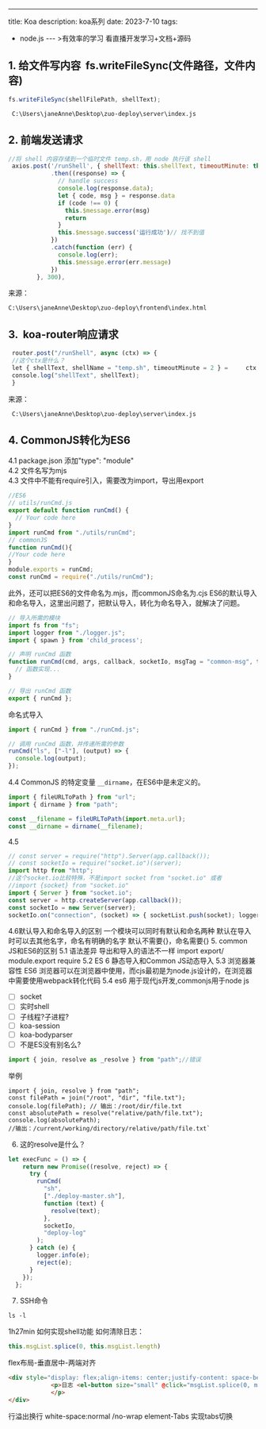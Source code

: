 ---
title: Koa
description: koa系列
date: 2023-7-10
tags:
  - node.js
--- >有效率的学习 看直播开发学习+文档+源码 
## 1. 给文件写内容  fs.writeFileSync(文件路径，文件内容)
```js
fs.writeFileSync(shellFilePath, shellText);
```

```
 C:\Users\janeAnne\Desktop\zuo-deploy\server\index.js
```

## 2. 前端发送请求
```js
//将 shell 内容存储到一个临时文件 temp.sh，用 node 执行该 shell
 axios.post('/runShell', { shellText: this.shellText, timeoutMinute: this.timeoutMinute })
            .then((response) => {
              // handle success
              console.log(response.data);
              let { code, msg } = response.data
              if (code !== 0) {
                this.$message.error(msg)
                return
              }
              this.$message.success('运行成功')// 找不到值
            })
            .catch(function (err) {
              console.log(err);
              this.$message.error(err.message)
            })
        }, 300),
```
来源：
```
C:\Users\janeAnne\Desktop\zuo-deploy\frontend\index.html
```
## 3.  koa-router响应请求
```js
 router.post("/runShell", async (ctx) => {
 //这个ctx是什么？
 let { shellText, shellName = "temp.sh", timeoutMinute = 2 } =     ctx.request.body;
 console.log("shellText", shellText);
 }
```
 来源：
 ```
  C:\Users\janeAnne\Desktop\zuo-deploy\server\index.js
```

## 4. CommonJS转化为ES6
4.1 package.json 添加"type": "module"  
4.2 文件名写为mjs  
4.3 文件中不能有require引入，需要改为import，导出用export  
```js
//ES6
// utils/runCmd.js
export default function runCmd() {
  // Your code here
}
import runCmd from "./utils/runCmd";
// commonJS
function runCmd(){
//Your code here
}
module.exports = runCmd;
const runCmd = require("./utils/runCmd");


```
此外，还可以把ES6的文件命名为.mjs，而commonJS命名为.cjs
ES6的默认导入和命名导入，这里出问题了，把默认导入，转化为命名导入，就解决了问题。
```js
// 导入所需的模块
import fs from "fs";
import logger from "./logger.js";
import { spawn } from 'child_process';

// 声明 runCmd 函数
function runCmd(cmd, args, callback, socketIo, msgTag = "common-msg", timeoutMinute = 2) {
  // 函数实现...
}

// 导出 runCmd 函数
export { runCmd };

```
命名式导入
```js
import { runCmd } from "./runCmd.js";

// 调用 runCmd 函数，并传递所需的参数
runCmd("ls", ["-l"], (output) => {
  console.log(output);
});

```

4.4 CommonJS 的特定变量 `__dirname`，在ES6中是未定义的。
```js
import { fileURLToPath } from "url";
import { dirname } from "path";

const __filename = fileURLToPath(import.meta.url);
const __dirname = dirname(__filename);

```
4.5 
```js
// const server = require("http").Server(app.callback());
// const socketIo = require("socket.io")(server);
import http from "http";
//这个socket.io比较特殊，不是import socket from "socket.io" 或者
//import {socket} from "socket.io"
import { Server } from "socket.io"; 
const server = http.createServer(app.callback()); 
const socketIo = new Server(server); 
socketIo.on("connection", (socket) => { socketList.push(socket); logger.info("a user connected"); });
```
4.6默认导入和命名导入的区别
      一个模块可以同时有默认和命名两种
      默认在导入时可以去其他名字，命名有明确的名字
      默认不需要{}，命名需要{}
5.  common JS和ES6的区别
5.1 语法差异 导出和导入的语法不一样 import export/  module.export require
5.2 ES 6 静态导入和Common JS动态导入
5.3 浏览器兼容性  ES6 浏览器可以在浏览器中使用，而cjs最初是为node.js设计的，在浏览器中需要使用webpack转化代码
5.4 es6 用于现代js开发,commonjs用于node js

- [ ] socket 
- [ ] 实时shell
- [ ] 子线程?子进程?
- [ ] koa-session
- [ ] koa-bodyparser
- [ ] 不是ES没有别名么?
```js
import { join, resolve as _resolve } from "path";//错误
```  
举例
```JS
import { join, resolve } from "path";
const filePath = join("/root", "dir", "file.txt"); 
console.log(filePath); // 输出：/root/dir/file.txt
const absolutePath = resolve("relative/path/file.txt"); console.log(absolutePath); 
//输出：/current/working/directory/relative/path/file.txt`
```
6. 这的resolve是什么？
```js
let execFunc = () => {
    return new Promise((resolve, reject) => {
      try {
        runCmd(
          "sh",
          ["./deploy-master.sh"],
          function (text) {
            resolve(text);
          },
          socketIo,
          "deploy-log"
        );
      } catch (e) {
        logger.info(e);
        reject(e);
      }
    });
  };

```
7. SSH命令
```
ls -l 

```
1h27min 如何实现shell功能
如何清除日志：
```js
this.msgList.splice(0, this.msgList.length)
```
flex布局-垂直居中-两端对齐
```html
<div style="display: flex;align-items: center;justify-content: space-between;">
            <p>日志 <el-button size="small" @click="msgList.splice(0, msgList.length)">清空日志</el-button>
            </p>
</div>
```
行溢出换行
white-space:normal /no-wrap 
element-Tabs 实现tabs切换





